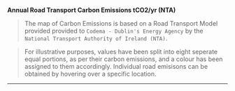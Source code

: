 **Annual Road Transport Carbon Emissions tCO2/yr (NTA)**

> The map of Carbon Emissions is based on a Road Transport Model provided provided to `Codema - Dublin's Energy Agency` by the `National Transport Authority of Ireland (NTA)`. 

> For illustrative purposes, values have been split into eight seperate equal portions, as per their carbon emissions, and a colour has been assigned to them accordingly. Individual road emisisons can be obtained by hovering over a specific location.  

<object type="text/html" data="../../html/nta_road_emissions.html" width="1000" height="1000" frameborder="0"></object>

---